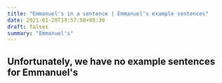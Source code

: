 ```yaml
---
title: "Emmanuel's in a sentence | Emmanuel's example sentences"
date: 2021-01-20T19:57:50+05:30
draft: falses
summary: "Emmanuel's"
---
```

## Unfortunately, we have no example sentences for Emmanuel's                 
